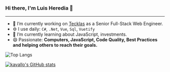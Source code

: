 ### Hi there, I'm Luis Heredia 👋
---

- 🔭 I’m currently working on [Tecklas](https://www.tecklas.com/) as a Senior Full-Stack Web Engineer.
- ⚙️ I use daily: `C#`, `.Net`, `Vue`, `Sql`, `Vuetify`
- 🌱 I’m currently learning about JavaScript, investments.
- 😄 Passionate: **Computers, JavaScript, Code Quality, Best Practices and helping others to reach their goals.**

![Top Langs](https://github-readme-stats.vercel.app/api/top-langs/?username=kavallo&theme=buefy&layout=compact)

[![kavallo's GitHub stats](https://github-readme-stats.vercel.app/api?username=kavallo)](https://github.com/anuraghazra/github-readme-stats)
